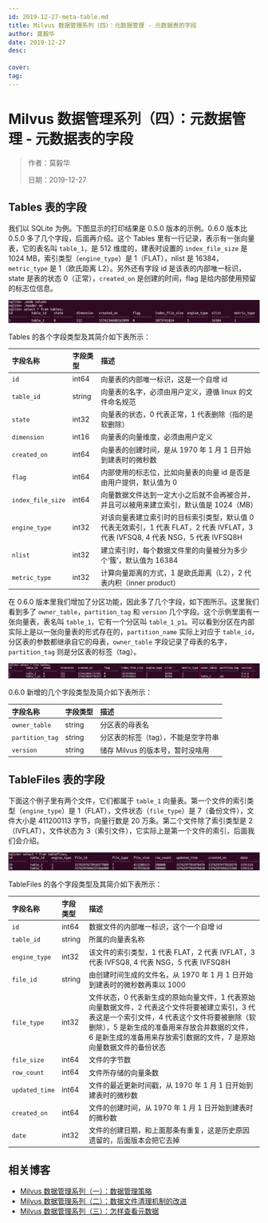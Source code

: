 ```yaml
---
id: 2019-12-27-meta-table.md
title: Milvus 数据管理系列（四）：元数据管理 - 元数据表的字段
author: 莫毅华
date: 2019-12-27
desc:

cover:
tag:
---
```


# Milvus 数据管理系列（四）：元数据管理 - 元数据表的字段

> 作者：莫毅华
>
> 日期：2019-12-27

## Tables 表的字段

我们以 SQLite 为例。下图显示的打印结果是 0.5.0 版本的示例。0.6.0 版本比 0.5.0 多了几个字段，后面再介绍。这个 Tables 里有一行记录，表示有一张向量表，它的表名叫 `table_1`，是 512 维度的，建表时设置的 `index_file_size` 是 1024 MB，索引类型（`engine_type`）是 1（FLAT），nlist 是 16384，`metric_type` 是 1（欧氏距离 L2）。另外还有字段 id 是该表的内部唯一标识，state 是表的状态 0（正常），`created_on` 是创建的时间，flag 是给内部使用预留的标志位信息。

![tables](https://raw.githubusercontent.com/milvus-io/community/master/blog/assets/metadata/tables.png)

Tables 的各个字段类型及其简介如下表所示：

| 字段名称          | 字段类型 | 描述                                                                                                                             |
| :---------------- | :------- | :------------------------------------------------------------------------------------------------------------------------------- |
| `id`              | int64    | 向量表的内部唯一标识，这是一个自增 id                                                                                            |
| `table_id`        | string   | 向量表的名字，必须由用户定义，遵循 linux 的文件命名规范                                                                          |
| `state`           | int32    | 向量表的状态，0 代表正常，1 代表删除（指的是软删除）                                                                             |
| `dimension`       | int16    | 向量表的向量维度，必须由用户定义                                                                                                 |
| `created_on`      | int64    | 向量表的创建时间，是从 1970 年 1 月 1 日开始到建表时的微秒数                                                                     |
| `flag`            | int64    | 内部使用的标志位，比如向量表的向量 id 是否是由用户提供，默认值为 0                                                               |
| `index_file_size` | int64    | 向量数据文件达到一定大小之后就不会再被合并，并且可以被用来建立索引，默认值是 1024（MB）                                          |
| `engine_type`     | int32    | 对该向量表建立索引时的目标索引类型，默认值 0 代表无效索引，1 代表 FLAT，2 代表 IVFLAT，3 代表 IVFSQ8, 4 代表 NSG，5 代表 IVFSQ8H |
| `nlist`           | int32    | 建立索引时，每个数据文件里的向量被分为多少个’簇‘，默认值为 16384                                                                 |
| `metric_type`     | int32    | 计算向量距离的方式，1 是欧氏距离（L2），2 代表内积（inner product）                                                              |

在 0.6.0 版本里我们增加了分区功能，因此多了几个字段，如下图所示。这里我们看到多了 `owner_table`，`partition_tag` 和 `version` 几个字段。这个示例里面有一张向量表，表名叫 `table_1`，它有一个分区叫 `table_1_p1`。可以看到分区在内部实际上是以一张向量表的形式存在的，`partition_name` 实际上对应于 `table_id`，分区表的参数都继承自它的母表，`owner_table` 字段记录了母表的名字，`partition_tag` 则是分区表的标签（tag）。

![tables_new](https://raw.githubusercontent.com/milvus-io/community/master/blog/assets/metadata/tables_new.png)

0.6.0 新增的几个字段类型及简介如下表所示：

| 字段名称        | 字段类型 | 描述                                |
| :-------------- | :------- | :---------------------------------- |
| `owner_table`   | string   | 分区表的母表名                      |
| `partition_tag` | string   | 分区表的标签（tag），不能是空字符串 |
| `version`       | string   | 储存 Milvus 的版本号，暂时没啥用    |

## TableFiles 表的字段

下面这个例子里有两个文件，它们都属于 `table_1` 向量表。第一个文件的索引类型（`engine_type`）是 1（FLAT），文件状态（`file_type`）是 7（备份文件），文件大小是 411200113 字节，向量行数是 20 万条。第二个文件除了索引类型是 2（IVFLAT），文件状态为 3（索引文件），它实际上是第一个文件的索引，后面我们会介绍。

![tablefiles](https://raw.githubusercontent.com/milvus-io/community/master/blog/assets/metadata/tablefiles.png)

TableFiles 的各个字段类型及其简介如下表所示：

| 字段名称       | 字段类型 | 描述                                                                                                                                                                                                                                                                    |
| :------------- | :------- | :---------------------------------------------------------------------------------------------------------------------------------------------------------------------------------------------------------------------------------------------------------------------- |
| `id`           | int64    | 数据文件的内部唯一标识，这个一个自增 id                                                                                                                                                                                                                                 |
| `table_id`     | string   | 所属的向量表名称                                                                                                                                                                                                                                                        |
| `engine_type`  | int32    | 该文件的索引类型，1 代表 FLAT，2 代表 IVFLAT，3 代表 IVFSQ8, 4 代表 NSG，5 代表 IVFSQ8H                                                                                                                                                                                 |
| `file_id`      | string   | 由创建时间生成的文件名，从 1970 年 1 月 1 日开始到建表时的微秒数再乘以 1000                                                                                                                                                                                             |
| `file_type`    | int32    | 文件状态，0 代表新生成的原始向量文件，1 代表原始向量数据文件，2 代表这个文件将要被建立索引，3 代表这是一个索引文件，4 代表这个文件将要被删除（软删除），5 是新生成的准备用来存放合并数据的文件， 6 是新生成的准备用来存放索引数据的文件，7 是原始向量数据文件的备份状态 |
| `file_size`    | int64    | 文件的字节数                                                                                                                                                                                                                                                            |
| `row_count`    | int64    | 文件所存储的向量条数                                                                                                                                                                                                                                                    |
| `updated_time` | int64    | 文件的最近更新时间戳，从 1970 年 1 月 1 日开始到建表时的微秒数                                                                                                                                                                                                          |
| `created_on`   | int64    | 文件的创建时间，从 1970 年 1 月 1 日开始到建表时的微秒数                                                                                                                                                                                                                |
| `date`         | int32    | 文件的创建日期，和上面那条有重复，这是历史原因遗留的，后面版本会把它去掉                                                                                                                                                                                                |

## 相关博客

- [Milvus 数据管理系列（一）：数据管理策略](2019-11-08-data-management.md)
- [Milvus 数据管理系列（二）：数据文件清理机制的改进](2019-12-18-datafile-cleanup.md)
- [Milvus 数据管理系列（三）：怎样查看元数据](2019-12-24-view-metadata.md)
